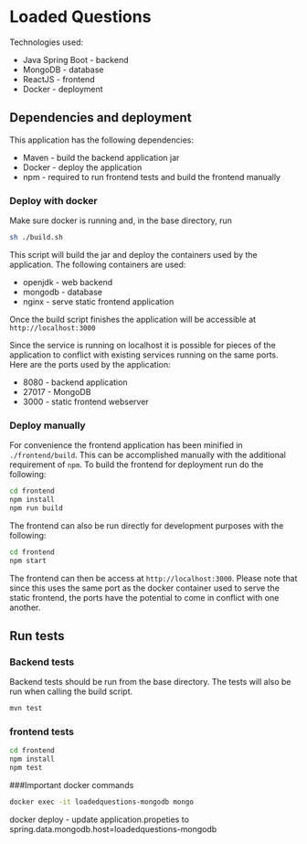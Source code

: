 # Loaded Questions

Technologies used:
* Java Spring Boot - backend
* MongoDB - database
* ReactJS - frontend
* Docker - deployment

## Dependencies and deployment
This application has the following dependencies:
* Maven - build the backend application jar
* Docker - deploy the application
* npm - required to run frontend tests and build the frontend manually

### Deploy with docker
Make sure docker is running and, in the base directory, run
```bash
sh ./build.sh
```
This script will build the jar and deploy the containers used by the application.
The following containers are used:
* openjdk - web backend
* mongodb - database
* nginx - serve static frontend application

Once the build script finishes the application will be accessible at `http://localhost:3000`

Since the service is running on localhost it is possible for pieces of the application to conflict with existing
services running on the same ports.
Here are the ports used by the application:
* 8080 - backend application
* 27017 - MongoDB
* 3000 - static frontend webserver

### Deploy manually
For convenience the frontend application has been minified in `./frontend/build`.
This can be accomplished manually with the additional requirement of `npm`.
To build the frontend for deployment run do the following:
```bash
cd frontend
npm install
npm run build
```
The frontend can also be run directly for development purposes with the following:
```bash
cd frontend
npm start
```
The frontend can then be access at `http://localhost:3000`.
Please note that since this uses the same port as the docker container used to serve the static frontend,
the ports have the potential to come in conflict with one another.

## Run tests
### Backend tests
Backend tests should be run from the base directory. The tests will also be run when calling the build script.
```bash
mvn test
```
### frontend tests
```bash
cd frontend
npm install
npm test
```
###Important docker commands
```bash
docker exec -it loadedquestions-mongodb mongo
```
docker deploy - update application.propeties to
spring.data.mongodb.host=loadedquestions-mongodb